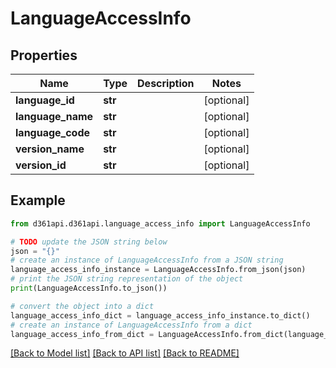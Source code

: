 # LanguageAccessInfo


## Properties

Name | Type | Description | Notes
------------ | ------------- | ------------- | -------------
**language_id** | **str** |  | [optional] 
**language_name** | **str** |  | [optional] 
**language_code** | **str** |  | [optional] 
**version_name** | **str** |  | [optional] 
**version_id** | **str** |  | [optional] 

## Example

```python
from d361api.d361api.language_access_info import LanguageAccessInfo

# TODO update the JSON string below
json = "{}"
# create an instance of LanguageAccessInfo from a JSON string
language_access_info_instance = LanguageAccessInfo.from_json(json)
# print the JSON string representation of the object
print(LanguageAccessInfo.to_json())

# convert the object into a dict
language_access_info_dict = language_access_info_instance.to_dict()
# create an instance of LanguageAccessInfo from a dict
language_access_info_from_dict = LanguageAccessInfo.from_dict(language_access_info_dict)
```
[[Back to Model list]](../README.md#documentation-for-models) [[Back to API list]](../README.md#documentation-for-api-endpoints) [[Back to README]](../README.md)



